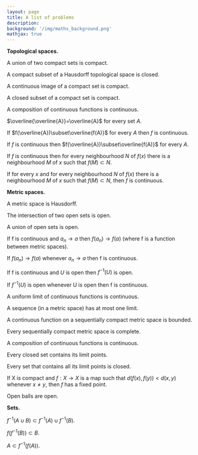 ```yaml
---
layout: page
title: A list of problems
description:
background: '/img/maths_background.png'
mathjax: true
--- 
```


<strong>Topological spaces.</strong>

A union of two compact sets is compact.

A compact subset of a Hausdorff topological space is closed.

A continuous image of a compact set is compact.

A closed subset of a compact set is compact.

A composition of continuous functions is continuous.

$\overline{\overline{A}}=\overline{A}$ for every set $A$.

If $f(\overline{A})\subset\overline{f(A)}$ for every $A$ then $f$ is continuous.

If $f$ is continuous then $f(\overline{A})\subset\overline{f(A)}$ for every $A$.

If $f$ is continuous then for every neighbourhood $N$ of $f(x)$ there is a neighbourhood $M$ of $x$ such that $f(M)\subset N$.

If for every $x$ and for every neighbourhood $N$ of $f(x)$ there is a neighbourhood $M$ of $x$ such that $f(M)\subset N$, then $f$ is continuous.

<strong>Metric spaces.</strong>

A metric space is Hausdorff.

The intersection of two open sets is open.

A union of open sets is open.

If f is continuous and $a_n\to a$ then $f(a_n)\to f(a)$ (where f is a function between metric spaces).

If $f(a_n)\to f(a)$ whenever $a_n\to a$ then f is continuous.

If f is continuous and $U$ is open then $f^{-1}(U)$ is open.

If $f^{-1}(U)$ is open whenever U is open then f is continuous.

A uniform limit of continuous functions is continuous.

A sequence (in a metric space) has at most one limit.

A continuous function on a sequentially compact metric space is bounded.

Every sequentially compact metric space is complete.

A composition of continuous functions is continuous.

Every closed set contains its limit points.

Every set that contains all its limit points is closed.

If X is compact and $f:X\to X$ is a map such that $d(f(x),f(y)) < d(x,y)$ whenever $x\ne y,$ then $f$ has a fixed point.

Open balls are open.

<strong>Sets.</strong>

$f^{-1}(A\cup B)\subset f^{-1}(A)\cup f^{-1}(B).$

$f(f^{-1}(B))\subset B.$

$A\subset f^{-1}(f(A)).$
